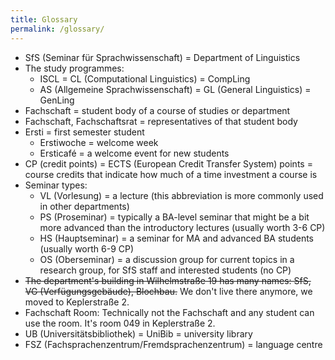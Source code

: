```yaml
---
title: Glossary
permalink: /glossary/
---
```


- SfS (Seminar für Sprachwissenschaft) = Department of Linguistics
- The study programmes:
    + ISCL = CL (Computational Linguistics) = CompLing
    + AS (Allgemeine Sprachwissenschaft) = GL (General Linguistics) = GenLing
- Fachschaft = student body of a course of studies or department
- Fachschaft, Fachschaftsrat = representatives of that student body
- Ersti = first semester student
    + Erstiwoche = welcome week
    + Ersticafé = a welcome event for new students
- CP (credit points) = ECTS (European Credit Transfer System) points = course credits that indicate how much of a time investment a course is
- Seminar types:
    + VL (Vorlesung) = a lecture (this abbreviation is more commonly used in other departments)
    + PS (Proseminar) = typically a BA-level seminar that might be a bit more advanced than the introductory lectures (usually worth 3-6 CP)
    + HS (Hauptseminar) = a seminar for MA and advanced BA students (usually worth 6-9 CP)
    + OS (Oberseminar) = a discussion group for current topics in a research group, for SfS staff and interested students (no CP)
- ~~The department's building in Wilhelmstraße 19 has many names: SfS, VG (Verfügungsgebäude), Blochbau.~~ We don't live there anymore, we moved to Keplerstraße 2. 
- Fachschaft Room: Technically not the Fachschaft and any student can use the room. It's room 049 in Keplerstraße 2. 
- UB (Universitätsbibliothek) = UniBib = university library
- FSZ (Fachsprachenzentrum/Fremdsprachenzentrum) = language centre
